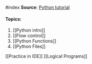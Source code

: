 #index
**Source**:   [Python tutorial ]( https://www.youtube.com/watch?v=xErUnOKQbFw)

#### Topics:

1. [[Python intro]]
2. [[Flow control]]
3. [[Python Functions]]
4. [[Python Files]]

[[Practice in IDE]]
[[Logical Programs]]